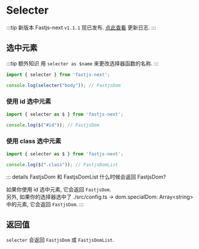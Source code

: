 # Selecter

:::tip 新版本
Fastjs-next `v1.1.1` 现已发布. [点此查看](../other/changelog.html) 更新日志.
:::

## 选中元素

:::tip 额外知识
用 `selecter as $name` 来更改选择器函数的名称.
:::

```javascript
import { selecter } from 'fastjs-next';

console.log(selecter("body")); // FastjsDom
```

### 使用 id 选中元素

```javascript
import { selecter as $ } from 'fastjs-next';

console.log($("#id")); // FastjsDom
```

### 使用 class 选中元素

```javascript
import { selecter as $ } from 'fastjs-next';

console.log($(".class")); // FastjsDomList
```

::: details FastjsDom 和 FastjsDomList
什么时候会返回 FastjsDom?

如果你使用 id 选中元素, 它会返回 `FastjsDom`.<br/>
另外, 如果你的选择器选中了 ./src/config.ts -> dom.specialDom: Array\<string\> 中的元素, 它会返回 `FastjsDom`.
:::

## 返回值

`selecter` 会返回 `FastjsDom` 或 `FastjsDomList`.